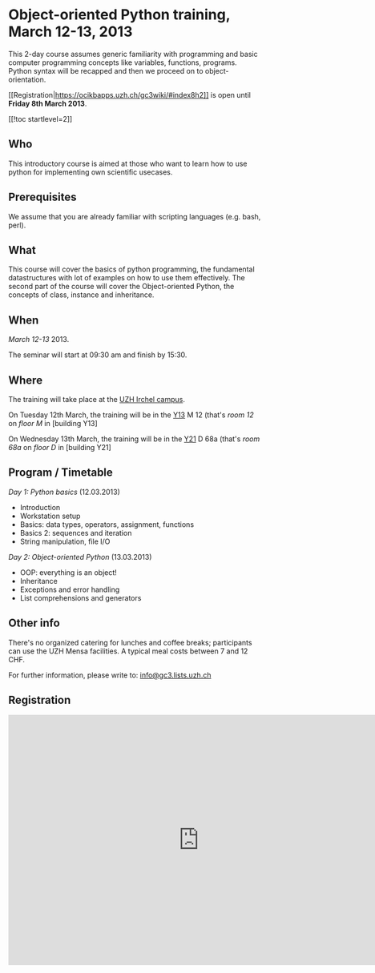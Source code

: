 Object-oriented Python training, March 12-13, 2013
==================================================

This 2-day course assumes generic familiarity with programming and
basic computer programming concepts like variables, functions,
programs. Python syntax will be recapped and then we proceed on to
object-orientation.

[[Registration|https://ocikbapps.uzh.ch/gc3wiki/#index8h2]] is open until __Friday 8th March 2013__.


[[!toc startlevel=2]]

## Who
This introductory course is aimed at those who want to learn how to
use python for implementing own scientific usecases.

## Prerequisites
We assume that you are already familiar with scripting languages
(e.g. bash, perl).

## What 
This course will cover the basics of python programming, the
fundamental datastructures with lot of examples on how to use them
effectively.
The second part of the course will cover the Object-oriented Python,
the concepts of class, instance and inheritance. 

## When
_March 12-13_ 2013.  

The seminar will start at 09:30 am and finish by 15:30.

## Where

The training will take place at the [UZH Irchel
campus](http://www.mnf.uzh.ch/en/studies/irchel-campus.html).

On Tuesday 12th March, the training will be in the 
[Y13](http://www.plaene.unizh.ch/Y13?z=6&lon=951683.9186948&lat=6007215.8016207&f=showAll&w=618&h=453&m=marker_building_Y13)
M 12 (that's _room 12_ on _floor M_ in [building Y13]

On Wednesday 13th March, the training will be in the
[Y21](http://www.plaene.unizh.ch/Y21?z=6&lon=951683.9186948&lat=6007215.8016207&f=showAll&w=618&h=453&m=marker_building_Y21)
D 68a (that's _room 68a_ on _floor D_ in [building Y21]


## Program / Timetable

_Day 1: Python basics_ (12.03.2013)

* Introduction
* Workstation setup
* Basics: data types, operators, assignment, functions
* Basics 2: sequences and iteration
* String manipulation, file I/O

_Day 2: Object-oriented Python_ (13.03.2013)

* OOP: everything is an object!
* Inheritance
* Exceptions and error handling
* List comprehensions and generators

## Other info

There's no organized catering for lunches and coffee breaks;
participants can use the UZH Mensa facilities.  A typical meal
costs between 7 and 12 CHF.

For further information, please write to: <info@gc3.lists.uzh.ch>
 
<a name="anchor"></a>
## Registration

<iframe
src="https://docs.google.com/forms/d/1ej0rqI7NYyUu0TsuvgGn1DM3rTuUkBkXV3sQgrX4k-I/viewform?embedded=true"
width="760" height="500" frameborder="0" marginheight="0"
marginwidth="0">Loading...</iframe>
